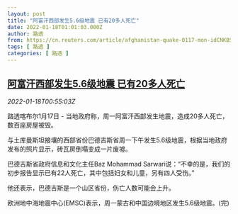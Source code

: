 ```yaml
---
layout: post
title: "阿富汗西部发生5.6级地震 已有20多人死亡"
date: 2022-01-18T01:01:03.000Z
author: 路透
from: https://cn.reuters.com/article/afghanistan-quake-0117-mon-idCNKBS2JS022
tags: [ 路透 ]
categories: [ 路透 ]
---
```

<!--1642467663000-->
[阿富汗西部发生5.6级地震 已有20多人死亡](https://cn.reuters.com/article/afghanistan-quake-0117-mon-idCNKBS2JS022)
------

<div>
<div><i>2022-01-18T00:55:03Z</i></div><p>路透喀布尔1月17日 - 当地政府称，周一阿富汗西部发生地震，造成20多人死亡，数百座房屋被毁。</p><p>与土库曼斯坦接壤的西部省份巴德吉斯省周一下午发生5.6级地震，根据当地政府发布的照片显示，砖瓦房倒塌变成一片废墟。</p><p>巴德吉斯省政府信息和文化主任Baz Mohammad Sarwari说：“不幸的是，我们的初步报告显示已有22人死亡，其中包括妇女和儿童，另有四人受伤。”</p><p>他还表示，巴德吉斯是一个山区省份，伤亡人数可能会上升。</p><p>欧洲地中海地震中心(EMSC)表示，周一蒙古和中国边境地区发生5.6级地震。(完)</p>
</div>
